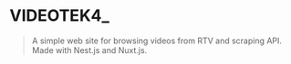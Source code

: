 # VIDEOTEK4_

> A simple web site for browsing videos from RTV and scraping API. Made with Nest.js and Nuxt.js.
